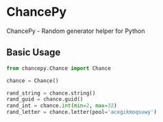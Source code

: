 # ChancePy
ChancePy - Random generator helper for Python

## Basic Usage

```python
from chancepy.Chance import Chance

chance = Chance()

rand_string = chance.string()
rand_guid = chance.guid()
rand_int = chance.int(min=2, max=32)
rand_letter = chance.letter(pool='acegikmoqsuwy')

```